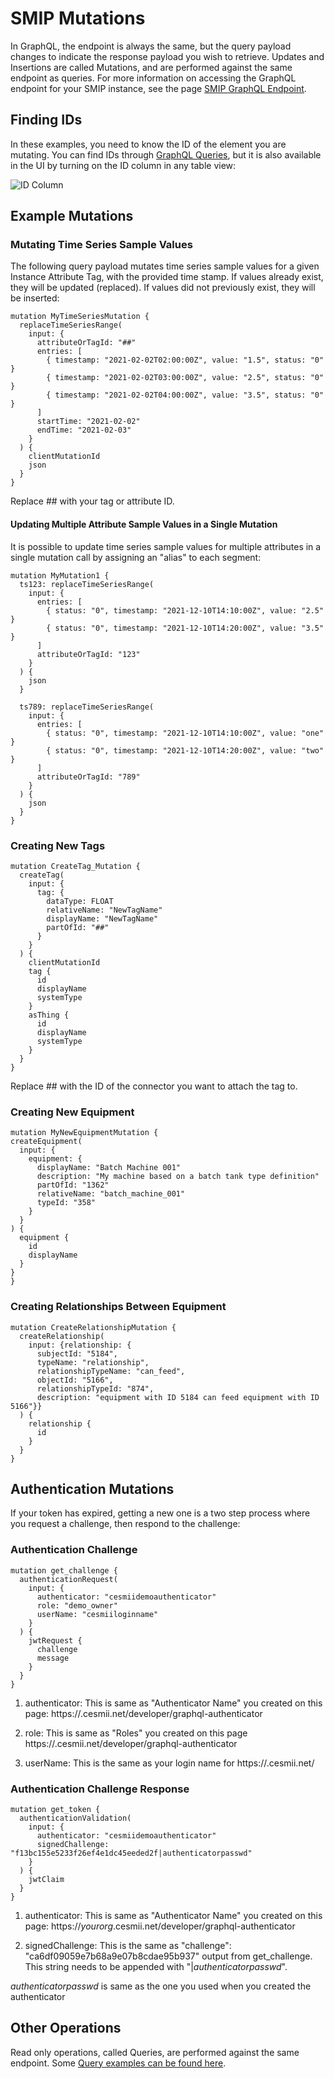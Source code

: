 # SMIP Mutations

In GraphQL, the endpoint is always the same, but the query payload changes to indicate the response payload you wish to retrieve. Updates and Insertions are called Mutations, and are performed against the same endpoint as queries. For more information on accessing the GraphQL endpoint for your SMIP instance, see the page [SMIP GraphQL Endpoint](smip-graphql.md).

## Finding IDs

In these examples, you need to know the ID of the element you are mutating. You can find IDs through [GraphQL Queries](queries.md), but it is also available in the UI by turning on the ID column in any table view:

![ID Column](images/idcolumn.png)


## Example Mutations

### Mutating Time Series Sample Values

The following query payload mutates time series sample values for a given Instance Attribute Tag, with the provided time stamp. If values already exist, they will be updated (replaced). If values did not previously exist, they will be inserted:

```
mutation MyTimeSeriesMutation {
  replaceTimeSeriesRange(
    input: {
      attributeOrTagId: "##"
      entries: [
        { timestamp: "2021-02-02T02:00:00Z", value: "1.5", status: "0" }
        { timestamp: "2021-02-02T03:00:00Z", value: "2.5", status: "0" }
        { timestamp: "2021-02-02T04:00:00Z", value: "3.5", status: "0" }
      ]
      startTime: "2021-02-02"
      endTime: "2021-02-03"
    }
  ) {
    clientMutationId
    json
  }
}
```

Replace ## with your tag or attribute ID.

#### Updating Multiple Attribute Sample Values in a Single Mutation

It is possible to update time series sample values for multiple attributes in a single mutation call by assigning an "alias" to each segment:

```
mutation MyMutation1 {
  ts123: replaceTimeSeriesRange(
    input: {
      entries: [
        { status: "0", timestamp: "2021-12-10T14:10:00Z", value: "2.5" }
        { status: "0", timestamp: "2021-12-10T14:20:00Z", value: "3.5" }
      ]
      attributeOrTagId: "123"
    }
  ) {
    json
  }

  ts789: replaceTimeSeriesRange(
    input: {
      entries: [
        { status: "0", timestamp: "2021-12-10T14:10:00Z", value: "one" }
        { status: "0", timestamp: "2021-12-10T14:20:00Z", value: "two" }
      ]
      attributeOrTagId: "789"
    }
  ) {
    json
  }
} 
```

### Creating New Tags

```
mutation CreateTag_Mutation {
  createTag(
    input: {
      tag: {
        dataType: FLOAT
        relativeName: "NewTagName"
        displayName: "NewTagName"
        partOfId: "##"
      }
    }
  ) {
    clientMutationId
    tag {
      id
      displayName
      systemType
    }
    asThing {
      id
      displayName
      systemType
    }
  }
}
```

Replace ## with the ID of the connector you want to attach the tag to.

### Creating New Equipment
  
  ```
  mutation MyNewEquipmentMutation {
  createEquipment(
    input: {
      equipment: {
        displayName: "Batch Machine 001"
        description: "My machine based on a batch tank type definition"
        partOfId: "1362"
        relativeName: "batch_machine_001"
        typeId: "358"
      }
    }
  ) {
    equipment {
      id
      displayName
    }
  }
}
```
### Creating Relationships Between Equipment

```
mutation CreateRelationshipMutation {
  createRelationship(
    input: {relationship: {
      subjectId: "5184", 
      typeName: "relationship", 
      relationshipTypeName: "can_feed", 
      objectId: "5166", 
      relationshipTypeId: "874",
      description: "equipment with ID 5184 can feed equipment with ID 5166"}}
  ) {
    relationship {
      id
    }
  }
}
```

## <a name="authentication">Authentication Mutations</a>

If your token has expired, getting a new one is a two step process where you request a challenge, then respond to the challenge:

### Authentication Challenge

```
mutation get_challenge {
  authenticationRequest(
    input: {
      authenticator: "cesmiidemoauthenticator"
      role: "demo_owner"
      userName: "cesmiiloginname"
    }
  ) {
    jwtRequest {
      challenge
      message
    }
  }
}
```

1. authenticator: This is same as "Authenticator Name" you created on this page: https://<yourinstance>.cesmii.net/developer/graphql-authenticator

2. role: This is same as "Roles" you created on this page https://<yourinstance>.cesmii.net/developer/graphql-authenticator

3. userName:  This is the same as your login name for https://<yourinstance>.cesmii.net/


### Authentication Challenge Response

```
mutation get_token {
  authenticationValidation(
    input: {
      authenticator: "cesmiidemoauthenticator"
      signedChallenge: "f13bc155e5233f26ef4e1dc45eeded2f|authenticatorpasswd"
    }
  ) {
    jwtClaim
  }
}
```

1. authenticator: This is same as "Authenticator Name" you created on this page: https://_yourorg_.cesmii.net/developer/graphql-authenticator

2. signedChallenge: This is the same as "challenge": "ca6df09059e7b68a9e07b8cdae95b937" output from get_challenge.  This string needs to be appended with "|_authenticatorpasswd_".  

_authenticatorpasswd_ is same as the one you used when you created the authenticator 

## Other Operations

Read only operations, called Queries, are performed against the same endpoint. Some  [Query examples can be found here](queries.md).
